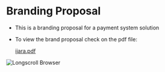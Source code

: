 # Branding Proposal

- This is a branding proposal for a payment system solution


- To view the brand proposal check on the pdf file:

  [ijara.pdf](ijara.pdf)


![Longscroll Browser](https://user-images.githubusercontent.com/97659092/229346810-b51f764c-5079-4d4b-9f8b-f0bb41e961aa.png)

